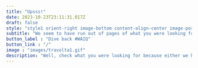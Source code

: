 ```yaml
---
title: "Upsss!"
date: 2023-10-23T23:11:31.017Z
draft: false
style: "style1 orient-right image-bottom content-align-center image-position-left fullscreen onload-image-fade-in onload-content-fade-right"
subtitle: "We seem to have run out of pages of what you were looking for."
button_label : "Dive back #WAIQ"
button_link : "/"
image : "images/travolta1.gif"
description: "Well, check what you were looking for because either we have been hacked, or we have lost it, or it has disappeared or we have never had it where you were looking for it."
---
```

